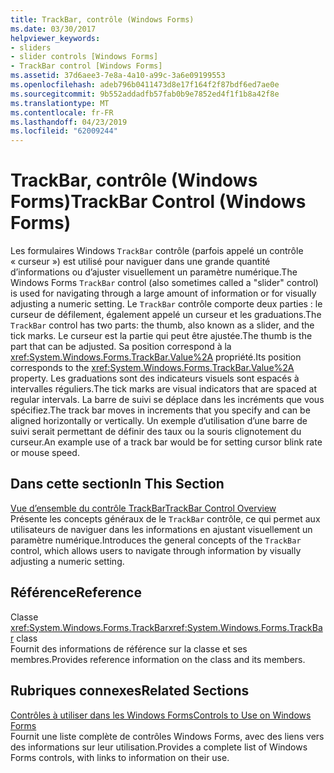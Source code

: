 ```yaml
---
title: TrackBar, contrôle (Windows Forms)
ms.date: 03/30/2017
helpviewer_keywords:
- sliders
- slider controls [Windows Forms]
- TrackBar control [Windows Forms]
ms.assetid: 37d6aee3-7e8a-4a10-a99c-3a6e09199553
ms.openlocfilehash: adeb796b0411473d8e17f164f2f87bdf6ed7ae0e
ms.sourcegitcommit: 9b552addadfb57fab0b9e7852ed4f1f1b8a42f8e
ms.translationtype: MT
ms.contentlocale: fr-FR
ms.lasthandoff: 04/23/2019
ms.locfileid: "62009244"
---
```

# <a name="trackbar-control-windows-forms"></a><span data-ttu-id="35318-102">TrackBar, contrôle (Windows Forms)</span><span class="sxs-lookup"><span data-stu-id="35318-102">TrackBar Control (Windows Forms)</span></span>
<span data-ttu-id="35318-103">Les formulaires Windows `TrackBar` contrôle (parfois appelé un contrôle « curseur ») est utilisé pour naviguer dans une grande quantité d’informations ou d’ajuster visuellement un paramètre numérique.</span><span class="sxs-lookup"><span data-stu-id="35318-103">The Windows Forms `TrackBar` control (also sometimes called a "slider" control) is used for navigating through a large amount of information or for visually adjusting a numeric setting.</span></span> <span data-ttu-id="35318-104">Le `TrackBar` contrôle comporte deux parties : le curseur de défilement, également appelé un curseur et les graduations.</span><span class="sxs-lookup"><span data-stu-id="35318-104">The `TrackBar` control has two parts: the thumb, also known as a slider, and the tick marks.</span></span> <span data-ttu-id="35318-105">Le curseur est la partie qui peut être ajustée.</span><span class="sxs-lookup"><span data-stu-id="35318-105">The thumb is the part that can be adjusted.</span></span> <span data-ttu-id="35318-106">Sa position correspond à la <xref:System.Windows.Forms.TrackBar.Value%2A> propriété.</span><span class="sxs-lookup"><span data-stu-id="35318-106">Its position corresponds to the <xref:System.Windows.Forms.TrackBar.Value%2A> property.</span></span> <span data-ttu-id="35318-107">Les graduations sont des indicateurs visuels sont espacés à intervalles réguliers.</span><span class="sxs-lookup"><span data-stu-id="35318-107">The tick marks are visual indicators that are spaced at regular intervals.</span></span> <span data-ttu-id="35318-108">La barre de suivi se déplace dans les incréments que vous spécifiez.</span><span class="sxs-lookup"><span data-stu-id="35318-108">The track bar moves in increments that you specify and can be aligned horizontally or vertically.</span></span> <span data-ttu-id="35318-109">Un exemple d’utilisation d’une barre de suivi serait permettant de définir des taux ou la souris clignotement du curseur.</span><span class="sxs-lookup"><span data-stu-id="35318-109">An example use of a track bar would be for setting cursor blink rate or mouse speed.</span></span>  
  
## <a name="in-this-section"></a><span data-ttu-id="35318-110">Dans cette section</span><span class="sxs-lookup"><span data-stu-id="35318-110">In This Section</span></span>  
 [<span data-ttu-id="35318-111">Vue d’ensemble du contrôle TrackBar</span><span class="sxs-lookup"><span data-stu-id="35318-111">TrackBar Control Overview</span></span>](trackbar-control-overview-windows-forms.md)  
 <span data-ttu-id="35318-112">Présente les concepts généraux de le `TrackBar` contrôle, ce qui permet aux utilisateurs de naviguer dans les informations en ajustant visuellement un paramètre numérique.</span><span class="sxs-lookup"><span data-stu-id="35318-112">Introduces the general concepts of the `TrackBar` control, which allows users to navigate through information by visually adjusting a numeric setting.</span></span>  
  
## <a name="reference"></a><span data-ttu-id="35318-113">Référence</span><span class="sxs-lookup"><span data-stu-id="35318-113">Reference</span></span>  
 <span data-ttu-id="35318-114">Classe <xref:System.Windows.Forms.TrackBar></span><span class="sxs-lookup"><span data-stu-id="35318-114"><xref:System.Windows.Forms.TrackBar> class</span></span>  
 <span data-ttu-id="35318-115">Fournit des informations de référence sur la classe et ses membres.</span><span class="sxs-lookup"><span data-stu-id="35318-115">Provides reference information on the class and its members.</span></span>  
  
## <a name="related-sections"></a><span data-ttu-id="35318-116">Rubriques connexes</span><span class="sxs-lookup"><span data-stu-id="35318-116">Related Sections</span></span>  
 [<span data-ttu-id="35318-117">Contrôles à utiliser dans les Windows Forms</span><span class="sxs-lookup"><span data-stu-id="35318-117">Controls to Use on Windows Forms</span></span>](controls-to-use-on-windows-forms.md)  
 <span data-ttu-id="35318-118">Fournit une liste complète de contrôles Windows Forms, avec des liens vers des informations sur leur utilisation.</span><span class="sxs-lookup"><span data-stu-id="35318-118">Provides a complete list of Windows Forms controls, with links to information on their use.</span></span>
